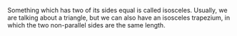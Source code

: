 Something which has two of its sides equal is called isosceles. Usually,
we are talking about a triangle, but we can also have an isosceles
trapezium, in which the two non-parallel sides are the same length.
